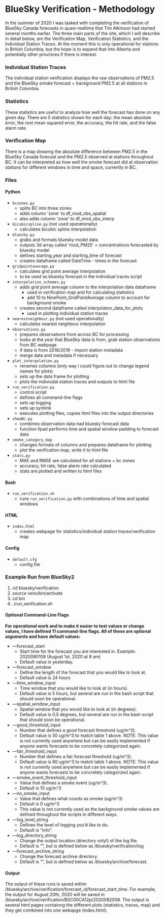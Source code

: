 # **BlueSky Verification - Methodology**
In the summer of 2020 I was tasked with completing the verification of BlueSky Canada forecasts in quasi-realtime that Tim Atkinson had started several months earlier. The three main parts of the site, which I will describe in detail below, are the Verification Map, Verification Statistics, and the Individual Station Traces. At the moment this is only operational for stations in British Columbia, but the hope is to expand that into Alberta and potentially other provinces if there is interest. 

### **Individual Station Traces**
The individual station verification displays the raw observations of PM2.5  and the BlueSky smoke forecast + background PM2.5 at all stations in British Columbia.

### **Statistics**
These statistics are useful to analyze how well the forecast has done on any given day. There are 5 statistics shown for each day: the mean absolute error, the root mean squared error, the accuracy, the hit rate, and the false alarm rate.

### **Verification Map**
There is a map showing the absolute difference between PM2.5 in the BlueSky Canada forecast and the PM2.5 observed at stations throughout BC. It can be interpreted as how well the smoke forecast did at observation stations for different windows in time and space, currently in BC. 

### **Files** 

#### **Python**
* `bczones.py`
    * splits BC into three zones
    * adds column 'zone' to df_mod_obs_spatial 
    * also adds column 'zone' to df_mod_obs_interp
* `bicubicspline.py` (not used operationally)
    * calculates bicubic spline interpolation
* `bluesky.py`
    * grabs and formats bluesky model data
    * outputs 3d array called 'mod_PM25' = concentrations forecasted by bluesky model 
    * defines starting_year and starting_time of forecast 
    * creates dataframe called DateTime - times in the forecast
* `gridpointaverage.py`
    * calculates grid point average interpolation
    * to be used as bluesky forecast in the individual traces script
* `interpolation_schemes.py`
    * adds grid point average column to the interpolation data dataframe 
        * used in verification map and for calculating statistics
        * add 10 to NinePoint_GridPointAverage column to account for background smoke
    * creates second dataframe called interpolaton_data_for_plots 
        * used in plotting individual station traces  
* `nearestneighbour.py` (not used operationally)
    * calculates nearest neighbour interpolation
* `observations.py`
    * prepares observations from across BC for processing
    * looks at the year that BlueSky data is from, grab station observations from BC webpage
    * if data is from 2018/2019 - import station metadata
    * merge data and metadata if necessary 
* `plot_interpolation.py`
    * renames columns (only way i could figure out to change legend names for plots) 
    * sets up the data frame for plotting
    * plots the indiviudal station traces and outputs to html file
* `run_verification.py`
    * control script
    * defines all command-line flags
    * sets up logging
    * sets up symlink
    * executes plotting files, copies html files into the output directories 
* `showBC.py`
    * combines observation data nad bluesky forecast data
    * function llpad performs time and spatial window padding to forecast data 
* `smoke_category_map`
    * changes formats of columns and prepares dataframe for plotting
    * plot the verification map, write it to html file
* `stats.py`
    * MAE and RMSE are calculated for all stations + bc zones
    * accuracy, hit rate, false alarm rate calculated
    * stats are plotted and written to html files
#### **Bash**  
* `run_verification.sh`
    * runs `run_verification.py` with combinations of time and spatial windows
#### **HTML** 
* `index.html`
    * creates webpage for statistics/individual station traces/verification map
#### **Config**
* `default.cfg`
    * config file



### Example Run from BlueSky2 
1. cd bluesky/verification
2. source venv/bin/activate
3. cd bin
4. ./run_verification.sh 

#### Optional Command-Line Flags
**For operational work and to make it easier to test values or change values, I have defined 11 command-line flags. All of these are optional arguments and have default values:**
* —forecast_start
    * Start time for the forecast you are interested in. Example: 2020080108 (August 1st, 2020 at 8 am)
    * Default value is yesterday.
* —forecast_window
    * Define the length of the forecast that you would like to look at. 
    * Default value is 24 hours
* —time_window_input
    * Time window that you would like to look at (in hours).
    * Default value is 5 hours, but several are run in the bash script that should soon be operational. 
* —spatial_window_input
    * Spatial window that you would like to look at (in degrees).
    * Default value is 0.5 degrees, but several are run in the bash script that should soon be operational. 
* —good_threshold_input
    * Number that defines a good forecast threshold (ug/m^3). 
    * Default value is 50 ug/m^3 to match table 1 above. NOTE: This value is not currently used anywhere but can be easily implemented if anyone wants forecasts to be concretely categorized again.
* —fair_threshold_input
    * Number that defines a fair forecast threshold (ug/m^3). 
    * Default value is 80 ug/m^3 to match table 1 above. NOTE: This value is not currently used anywhere but can be easily implemented if anyone wants forecasts to be concretely categorized again. 
* —smoke_event_threshold_input
    * Value that defines a smoke event (ug/m^3).
    * Default is 10 ug/m^3
* —no_smoke_input
    * Value that defines what counts as smoke (ug/m^3)
    * Default is 0 ug/m^3
    * This value is not currently used as the background smoke values are defined throughout the scripts in different ways. 
* —log_level_string
    * Defines the level of logging you’d like to do.
    * Default is “info”.
* —log_directory_string
    * Change the output location (directory only!) of the log file.
    * Default is “”, but is defined below as /bluesky/verification/log
* —forecast_archive_string 
    * Change the forecast archive directory. 
    * Default is “”, but is defined below as /bluesky/archive/forecast. 

#### **Output**
The output of these runs is saved within /bluesky/archive/verification/forecast_id/forecast_start_time. For example, the output for August 20th, 2020 will be saved in /bluesky/archive/verification/BSC00CA12p/2020082008. The output is several html pages containng the different plots (statistics, traces, map) and they get combined into one webapge (index.html).